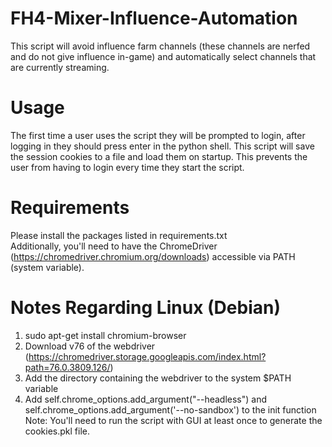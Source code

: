 # FH4-Mixer-Influence-Automation
This script will avoid influence farm channels (these channels are nerfed and do not give influence in-game) and automatically select channels that are currently streaming.


# Usage
 The first time a user uses the script they will be prompted to login, after logging in they should press enter in the python shell.
 This script will save the session cookies to a file and load them on startup. This prevents the user from having to login every time they start the script.

# Requirements
Please install the packages listed in requirements.txt </br>
Additionally, you'll need to have the ChromeDriver (https://chromedriver.chromium.org/downloads) accessible via PATH (system variable).


# Notes Regarding Linux (Debian)
1. sudo apt-get install chromium-browser
2. Download v76 of the webdriver (https://chromedriver.storage.googleapis.com/index.html?path=76.0.3809.126/)
3. Add the directory containing the webdriver to the system $PATH variable
4. Add self.chrome_options.add_argument("--headless") and self.chrome_options.add_argument('--no-sandbox') to the init function
Note: You'll need to run the script with GUI at least once to generate the cookies.pkl file.
